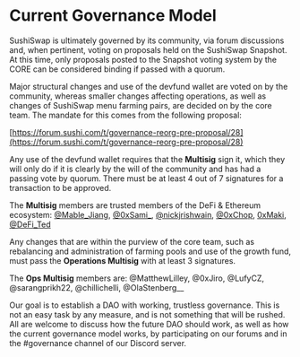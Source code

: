 # Current Governance Model

SushiSwap is ultimately governed by its community, via forum discussions and, when pertinent, voting on proposals held on the SushiSwap Snapshot. At this time, only proposals posted to the Snapshot voting system by the CORE can be considered binding if passed with a quorum.

Major structural changes and use of the devfund wallet are voted on by the community, whereas smaller changes affecting operations, as well as changes of SushiSwap menu farming pairs, are decided on by the core team. The mandate for this comes from the following proposal:

[https://forum.sushi.com/t/governance-reorg-pre-proposal/28](https://forum.sushi.com/t/governance-reorg-pre-proposal/28)

Any use of the devfund wallet requires that the **Multisig** sign it, which they will only do if it is clearly by the will of the community and has had a passing vote by quorum. There must be at least 4 out of 7 signatures for a transaction to be approved.

The **Multisig** members are trusted members of the DeFi & Ethereum ecosystem: [@Mable_Jiang](https://twitter.com/Mable_Jiang), [@0xSami\_](https://twitter.com/0xSami_), [@nickjrishwain](https://twitter.com/nickjrishwain), [@0xChop](https://twitter.com/0xChop), [0xMaki](https://twitter.com/0xMaki), [@DeFi_Ted](https://twitter.com/DeFi_Ted)

Any changes that are within the purview of the core team, such as rebalancing and administration of farming pools and use of the growth fund, must pass the **Operations Multisig** with at least 3 signatures.

The **Ops Multisig** members are: @MatthewLilley, @0xJiro, @LufyCZ, @sarangprikh22, @chillichelli, @OlaStenberg\_\_

Our goal is to establish a DAO with working, trustless governance. This is not an easy task by any measure, and is not something that will be rushed. All are welcome to discuss how the future DAO should work, as well as how the current governance model works, by participating on our forums and in the #governance channel of our Discord server.
